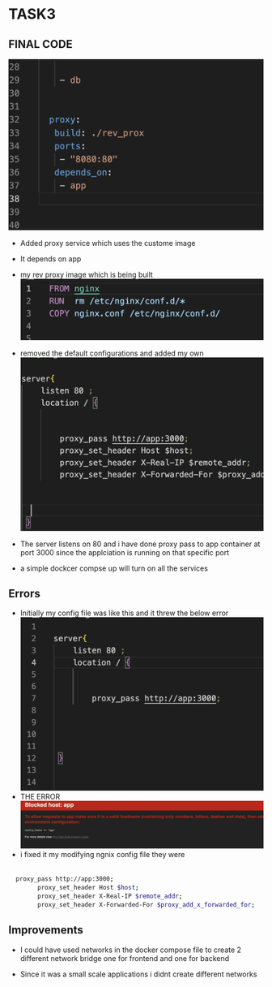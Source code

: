 # TASK3

## FINAL CODE  

![Alt text](myimages/Screenshot%202023-04-08%20at%2010.58.40%20PM.png)

- Added proxy service which uses the  custome image
- It depends on app
- my rev proxy image which is being built
![Alt text](myimages/Screenshot%202023-04-08%20at%2010.58.54%20PM.png)

- removed the default configurations and added my own  
![Alt text](myimages/Screenshot%202023-04-08%20at%2010.59.12%20PM.png)
- The server listens on 80 and i have done proxy pass to app container at port 3000 since the applciation is running on that specific port
- a simple dockcer compse up will turn on all the services

## Errors

- Initially my config file was like this and it threw the below error
![Alt text](myimages/Screenshot%202023-04-08%20at%2011.00.30%20PM.png)
- THE ERROR
![Alt text](myimages/Screenshot%202023-04-08%20at%2011.01.33%20PM.png)
- i fixed it my modifying  ngnix  config file they were

```bash

  proxy_pass http://app:3000;
        proxy_set_header Host $host;
        proxy_set_header X-Real-IP $remote_addr;
        proxy_set_header X-Forwarded-For $proxy_add_x_forwarded_for;


```
## Improvements
- I could have used networks in the docker compose file to create 2 different network bridge one for frontend and one for backend

- Since it was a small scale applications i didnt create different networks 
